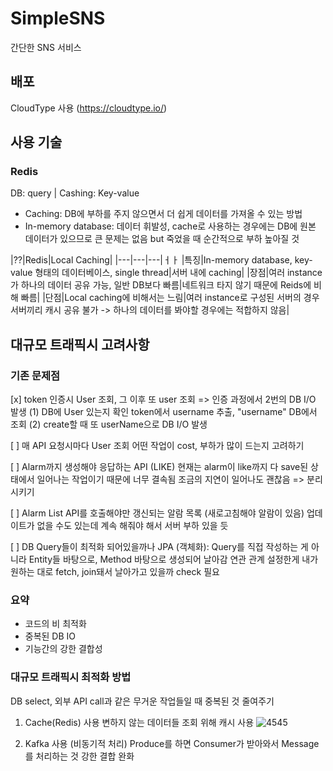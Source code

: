 # SimpleSNS
간단한 SNS 서비스 


## 배포
CloudType 사용 (https://cloudtype.io/)

## 사용 기술
### Redis
DB: query | Cashing: Key-value
- Caching: DB에 부하를 주지 않으면서 더 쉽게 데이터를 가져올 수 있는 방법
- In-memory database: 데이터 휘발성, cache로 사용하는 경우에는 DB에 원본 데이터가 있으므로 큰 문제는 없음 but 죽었을 때 순간적으로 부하 높아질 것

|??|Redis|Local Caching|
|---|---|---|ㅓㅏ
|특징|In-memory database, key-value 형태의 데이터베이스, single thread|서버 내에 caching|
|장점|여러 instance가 하나의 데이터 공유 가능, 일반 DB보다 빠름|네트워크 타지 않기 때문에 Reids에 비해 빠름|
|단점|Local caching에 비해서는 느림|여러 instance로 구성된 서버의 경우 서버끼리 캐시 공유 불가 -> 하나의 데이터를 봐야할 경우에는 적합하지 않음|


## 대규모 트래픽시 고려사항
### 기존 문제점 
[x] token 인증시 User 조회, 그 이후 또 user 조회
=> 인증 과정에서 2번의 DB I/O 발생
(1) DB에 User 있는지 확인
token에서 username 추출, "username" DB에서 조회
(2) create할 때 또 userName으로 DB I/O 발생

[ ] 매 API 요청시마다 User 조회
어떤 작업이 cost, 부하가 많이 드는지 고려하기

[ ] Alarm까지 생성해야 응답하는 API (LIKE)
현재는 alarm이 like까지 다 save된 상태에서 일어나는 작업이기 때문에 너무 결속됨
조금의 지연이 일어나도 괜찮음 => 분리시키기

[ ] Alarm List API를 호출해야만 갱신되는 알람 목록 (새로고침해야 알람이 있음)
업데이트가 없을 수도 있는데 계속 해줘야 해서 서버 부하 있을 듯

[ ] DB Query들이 최적화 되어있을까나
JPA (객체화): Query를 직접 작성하는 게 아니라
Entity들 바탕으로, Method 바탕으로 생성되어 날아감
연관 관계 설정한게 내가 원하는 대로 fetch, join돼서 날아가고 있을까 check 필요

### 요약
- 코드의 비 최적화
- 중복된 DB IO
- 기능간의 강한 결합성


### 대규모 트래픽시 최적화 방법
DB select, 외부 API call과 같은 무거운 작업들일 때 중복된 것 줄여주기

1. Cache(Redis) 사용
변하지 않는 데이터들 조회 위해 캐시 사용
![4545](https://user-images.githubusercontent.com/45472076/230905903-2fa08302-d71e-40be-bf15-13ad7db9290e.PNG)

2. Kafka 사용 (비동기적 처리)
Produce를 하면 Consumer가 받아와서 Message를 처리하는 것
강한 결합 완화

